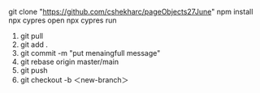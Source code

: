 git clone "https://github.com/cshekharc/pageObjects27June"
npm install
npx cypres open
npx cypres run

1. git pull
2. git add .
3. git commit -m "put menaingfull message"
4. git rebase origin master/main
5. git push
6. git checkout -b ＜new-branch＞